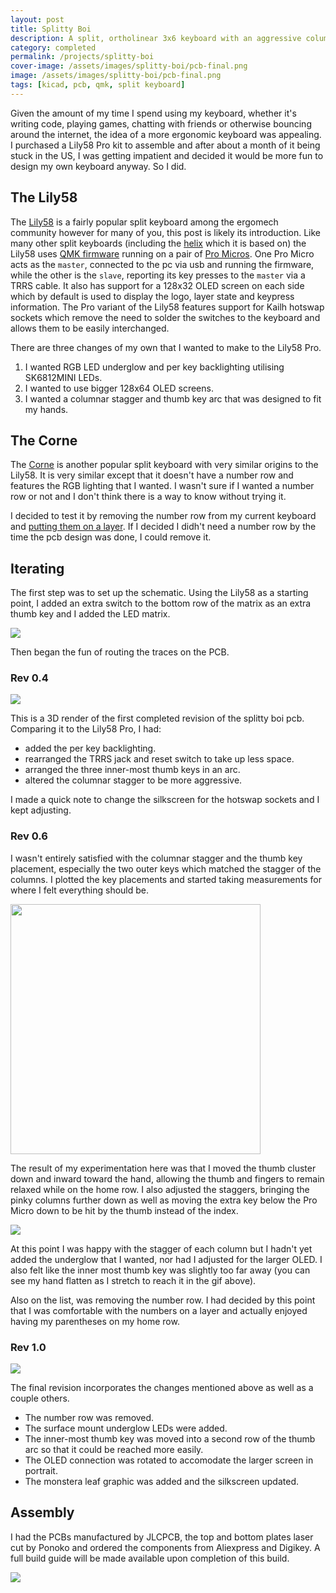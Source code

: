 ```yaml
---
layout: post
title: Splitty Boi
description: A split, ortholinear 3x6 keyboard with an aggressive columnar stagger and 6 thumb keys.
category: completed
permalink: /projects/splitty-boi
cover-image: /assets/images/splitty-boi/pcb-final.png
image: /assets/images/splitty-boi/pcb-final.png
tags: [kicad, pcb, qmk, split keyboard]
---
```


Given the amount of my time I spend using my keyboard, whether it's writing code, playing games, chatting with friends or otherwise bouncing around the internet, the idea of a more ergonomic keyboard was appealing. I purchased a Lily58 Pro kit to assemble and after about a month of it being stuck in the US, I was getting impatient and decided it would be more fun to design my own keyboard anyway. So I did.

## The Lily58

The [Lily58](https://github.com/kata0510/Lily58) is a fairly popular split keyboard among the ergomech community however for many of you, this post is likely its introduction. Like many other split keyboards (including the [helix](https://github.com/MakotoKurauchi/helix) which it is based on) the Lily58 uses [QMK firmware](https://github.com/qmk/qmk_firmware/) running on a pair of [Pro Micros](https://www.sparkfun.com/products/12640). One Pro Micro acts as the `master`, connected to the pc via usb and running the firmware, while the other is the `slave`, reporting its key presses to the `master` via a TRRS cable. It also has support for a 128x32 OLED screen on each side which by default is used to display the logo, layer state and keypress information. The Pro variant of the Lily58 features support for Kailh hotswap sockets which remove the need to solder the switches to the keyboard and allows them to be easily interchanged.

There are three changes of my own that I wanted to make to the Lily58 Pro.
 1. I wanted RGB LED underglow and per key backlighting utilising SK6812MINI LEDs.
 2. I wanted to use bigger 128x64 OLED screens.
 3. I wanted a columnar stagger and thumb key arc that was designed to fit my hands.

## The Corne

The [Corne](https://github.com/foostan/crkbd) is another popular split keyboard with very similar origins to the Lily58. It is very similar except that it doesn't have a number row and features the RGB lighting that I wanted. I wasn't sure if I wanted a number row or not and I don't think there is a way to know without trying it. 

I decided to test it by removing the number row from my current keyboard and [putting them on a layer](https://beta.docs.qmk.fm/using-qmk/software-features/feature_layers). If I decided I didh't need a number row by the time the pcb design was done, I could remove it.

## Iterating

The first step was to set up the schematic. Using the Lily58 as a starting point, I added an extra switch to the bottom row of the matrix as an extra thumb key and I added the LED matrix. 

<img src="/assets/images/splitty-boi/initial-schematic.png" />

Then began the fun of routing the traces on the PCB.

### Rev 0.4

<img src="/assets/images/splitty-boi/pcb-rev04.png" />

This is a 3D render of the first completed revision of the splitty boi pcb. Comparing it to the Lily58 Pro, I had:
 - added the per key backlighting.
 - rearranged the TRRS jack and reset switch to take up less space.
 - arranged the three inner-most thumb keys in an arc.
 - altered the columnar stagger to be more aggressive.

I made a quick note to change the silkscreen for the hotswap sockets and I kept adjusting.

### Rev 0.6

I wasn't entirely satisfied with the columnar stagger and the thumb key placement, especially the two outer keys which matched the stagger of the columns. I plotted the key placements and started taking measurements for where I felt everything should be.

<img src="/assets/images/splitty-boi/thumb-placement.gif" width="400px"/>

The result of my experimentation here was that I moved the thumb cluster down and inward toward the hand, allowing the thumb and fingers to remain relaxed while on the home row. I also adjusted the staggers, bringing the pinky columns further down as well as moving the extra key below the Pro Micro down to be hit by the thumb instead of the index.

<img src="/assets/images/splitty-boi/pcb-thumb-rev06.png" />

At this point I was happy with the stagger of each column but I hadn't yet added the underglow that I wanted, nor had I adjusted for the larger OLED. I also felt like the inner most thumb key was slightly too far away (you can see my hand flatten as I stretch to reach it in the gif above).

Also on the list, was removing the number row. I had decided by this point that I was comfortable with the numbers on a layer and actually enjoyed having my parentheses on my home row.

### Rev 1.0

<img src="/assets/images/splitty-boi/pcb-final-render.png" />

The final revision incorporates the changes mentioned above as well as a couple others.

- The number row was removed.
- The surface mount underglow LEDs were added.
- The inner-most thumb key was moved into a second row of the thumb arc so that it could be reached more easily.
- The OLED connection was rotated to accomodate the larger screen in portrait.
- The monstera leaf graphic was added and the silkscreen updated.

## Assembly

I had the PCBs manufactured by JLCPCB, the top and bottom plates laser cut by Ponoko and ordered the components from Aliexpress and Digikey. A full build guide will be made available upon completion of this build.

<img src="/assets/images/splitty-boi/pcb-manufactured.jpg" />

